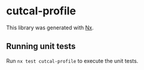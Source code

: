 # cutcal-profile

This library was generated with [Nx](https://nx.dev).

## Running unit tests

Run `nx test cutcal-profile` to execute the unit tests.
